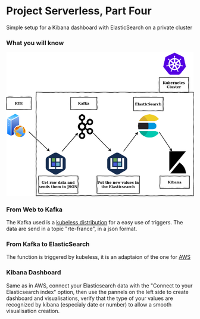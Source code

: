 # Project Serverless, Part Four
Simple setup for a Kibana dashboard with ElasticSearch on a private cluster

### What you will know
![global schema](../images/rapport4.png)

### From Web to Kafka
The Kafka used is a [kubeless distribution](https://github.com/kubeless/kafka-trigger/releases) for a easy use of triggers.
The data are send in a topic "rte-france", in a json format.

### From Kafka to ElasticSearch
The function is triggered by kubeless, it is an adaptaion of the one for [AWS](https://github.com/Ulysse-C/Projet_Serverless/tree/master/AWS/codefromSqstoElastic.py)

### Kibana Dashboard
Same as in AWS, connect your Elasticsearch data with the "Connect to your Elasticsearch index" option, then use the pannels on the left side to create dashboard and visualisations, verify that the type of your values are recognized by kibana (especialy date or number) to allow a smooth visualisation creation.
